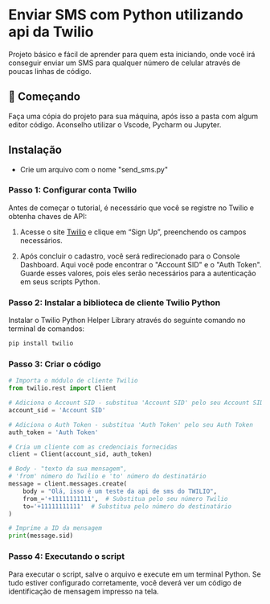
# Enviar SMS com Python utilizando api da Twilio

Projeto básico e fácil de aprender para quem esta iniciando, onde você irá conseguir enviar um SMS para qualquer número de celular através de poucas linhas de código.


## 🚀 Começando

Faça uma cópia do projeto para sua máquina, após isso a pasta com algum editor código. Aconselho utilizar o Vscode, Pycharm ou Jupyter.
 


## Instalação
- Crie um arquivo com o nome "send_sms.py"




### Passo 1: Configurar conta Twilio

Antes de começar o tutorial, é necessário que você se registre no Twilio e obtenha chaves de API:

1. Acesse o site [Twilio](https://www.twilio.com/try-twilio) e clique em “Sign Up”, preenchendo os campos necessários.

2. Após concluir o cadastro, você será redirecionado para o Console Dashboard. Aqui você pode encontrar o "Account SID" e o "Auth Token". Guarde esses valores, pois eles serão necessários para a autenticação em seus scripts Python.

### Passo 2: Instalar a biblioteca de cliente Twilio Python

Instalar o Twilio Python Helper Library através do seguinte comando no terminal de comandos:

```bash
pip install twilio
```



    
### Passo 3: Criar o código

```python
# Importa o módulo de cliente Twilio
from twilio.rest import Client

# Adiciona o Account SID - substitua 'Account SID' pelo seu Account SID
account_sid = 'Account SID'

# Adiciona o Auth Token - substitua 'Auth Token' pelo seu Auth Token
auth_token = 'Auth Token'

# Cria um cliente com as credenciais fornecidas
client = Client(account_sid, auth_token)

# Body - "texto da sua mensagem",
# 'from' número do Twilio e 'to' número do destinatário
message = client.messages.create(
    body = "Olá, isso é um teste da api de sms do TWILIO",
    from_='+11111111111',  # Substitua pelo seu número Twilio
    to='+11111111111'  # Substitua pelo número do destinatário
)

# Imprime a ID da mensagem
print(message.sid)

```

### Passo 4: Executando o script

Para executar o script, salve o arquivo e execute em um terminal Python. Se tudo estiver configurado corretamente, você deverá ver um código de identificação de mensagem impresso na tela.

